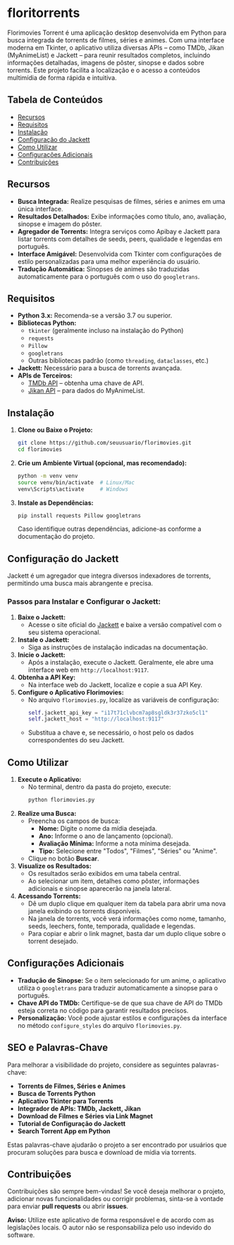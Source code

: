 # floritorrents

Florimovies Torrent é uma aplicação desktop desenvolvida em Python para busca integrada de torrents de filmes, séries e animes. Com uma interface moderna em Tkinter, o aplicativo utiliza diversas APIs – como TMDb, Jikan (MyAnimeList) e Jackett – para reunir resultados completos, incluindo informações detalhadas, imagens de pôster, sinopse e dados sobre torrents. Este projeto facilita a localização e o acesso a conteúdos multimídia de forma rápida e intuitiva.

## Tabela de Conteúdos
- [Recursos](#recursos)
- [Requisitos](#requisitos)
- [Instalação](#instalação)
- [Configuração do Jackett](#configuração-do-jackett)
- [Como Utilizar](#como-utilizar)
- [Configurações Adicionais](#configurações-adicionais)
- [Contribuições](#contribuições)
## Recursos
- **Busca Integrada:** Realize pesquisas de filmes, séries e animes em uma única interface.
- **Resultados Detalhados:** Exibe informações como título, ano, avaliação, sinopse e imagem do pôster.
- **Agregador de Torrents:** Integra serviços como Apibay e Jackett para listar torrents com detalhes de seeds, peers, qualidade e legendas em português.
- **Interface Amigável:** Desenvolvida com Tkinter com configurações de estilo personalizadas para uma melhor experiência do usuário.
- **Tradução Automática:** Sinopses de animes são traduzidas automaticamente para o português com o uso do `googletrans`.

## Requisitos
- **Python 3.x:** Recomenda-se a versão 3.7 ou superior.
- **Bibliotecas Python:**
  - `tkinter` (geralmente incluso na instalação do Python)
  - `requests`
  - `Pillow`
  - `googletrans`
  - Outras bibliotecas padrão (como `threading`, `dataclasses`, etc.)
- **Jackett:** Necessário para a busca de torrents avançada.  
- **APIs de Terceiros:**
  - [TMDb API](https://www.themoviedb.org/documentation/api) – obtenha uma chave de API.
  - [Jikan API](https://docs.api.jikan.moe/) – para dados do MyAnimeList.

## Instalação
1. **Clone ou Baixe o Projeto:**
   ```bash
   git clone https://github.com/seuusuario/florimovies.git
   cd florimovies
   ```
2. **Crie um Ambiente Virtual (opcional, mas recomendado):**
   ```bash
   python -m venv venv
   source venv/bin/activate  # Linux/Mac
   venv\Scripts\activate     # Windows
   ```
3. **Instale as Dependências:**
   ```bash
   pip install requests Pillow googletrans
   ```
   Caso identifique outras dependências, adicione-as conforme a documentação do projeto.

## Configuração do Jackett
Jackett é um agregador que integra diversos indexadores de torrents, permitindo uma busca mais abrangente e precisa.

### Passos para Instalar e Configurar o Jackett:
1. **Baixe o Jackett:**
   - Acesse o site oficial do [Jackett](https://jackett.gitbook.io/) e baixe a versão compatível com o seu sistema operacional.
2. **Instale o Jackett:**
   - Siga as instruções de instalação indicadas na documentação.
3. **Inicie o Jackett:**
   - Após a instalação, execute o Jackett. Geralmente, ele abre uma interface web em `http://localhost:9117`.
4. **Obtenha a API Key:**
   - Na interface web do Jackett, localize e copie a sua API Key.
5. **Configure o Aplicativo Florimovies:**
   - No arquivo `florimovies.py`, localize as variáveis de configuração:
     ```python
     self.jackett_api_key = "i17t71clvbcm7ap8sgldk3r37zko5cl1"
     self.jackett_host = "http://localhost:9117"
     ```
   - Substitua a chave e, se necessário, o host pelo os dados correspondentes do seu Jackett.

## Como Utilizar
1. **Execute o Aplicativo:**
   - No terminal, dentro da pasta do projeto, execute:
     ```bash
     python florimovies.py
     ```
2. **Realize uma Busca:**
   - Preencha os campos de busca:
     - **Nome:** Digite o nome da mídia desejada.
     - **Ano:** Informe o ano de lançamento (opcional).
     - **Avaliação Mínima:** Informe a nota mínima desejada.
     - **Tipo:** Selecione entre "Todos", "Filmes", "Séries" ou "Anime".
   - Clique no botão **Buscar**.
3. **Visualize os Resultados:**
   - Os resultados serão exibidos em uma tabela central.
   - Ao selecionar um item, detalhes como pôster, informações adicionais e sinopse aparecerão na janela lateral.
4. **Acessando Torrents:**
   - Dê um duplo clique em qualquer item da tabela para abrir uma nova janela exibindo os torrents disponíveis.
   - Na janela de torrents, você verá informações como nome, tamanho, seeds, leechers, fonte, temporada, qualidade e legendas.
   - Para copiar e abrir o link magnet, basta dar um duplo clique sobre o torrent desejado.

## Configurações Adicionais
- **Tradução de Sinopse:** Se o item selecionado for um anime, o aplicativo utiliza o `googletrans` para traduzir automaticamente a sinopse para o português.
- **Chave API do TMDb:** Certifique-se de que sua chave de API do TMDb esteja correta no código para garantir resultados precisos.
- **Personalização:** Você pode ajustar estilos e configurações da interface no método `configure_styles` do arquivo `florimovies.py`.

## SEO e Palavras-Chave
Para melhorar a visibilidade do projeto, considere as seguintes palavras-chave:
- **Torrents de Filmes, Séries e Animes**
- **Busca de Torrents Python**
- **Aplicativo Tkinter para Torrents**
- **Integrador de APIs: TMDb, Jackett, Jikan**
- **Download de Filmes e Séries via Link Magnet**
- **Tutorial de Configuração do Jackett**
- **Search Torrent App em Python**

Estas palavras-chave ajudarão o projeto a ser encontrado por usuários que procuram soluções para busca e download de mídia via torrents.

## Contribuições
Contribuições são sempre bem-vindas! Se você deseja melhorar o projeto, adicionar novas funcionalidades ou corrigir problemas, sinta-se à vontade para enviar **pull requests** ou abrir **issues**.

**Aviso:** Utilize este aplicativo de forma responsável e de acordo com as legislações locais. O autor não se responsabiliza pelo uso indevido do software.
